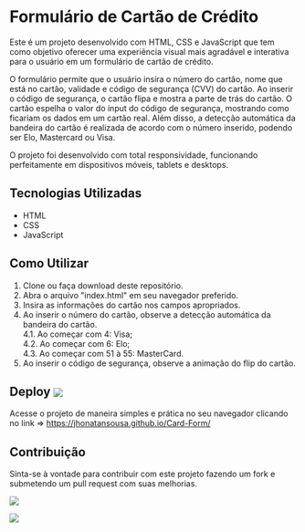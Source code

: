 # Formulário de Cartão de Crédito

Este é um projeto desenvolvido com HTML, CSS e JavaScript que tem como objetivo oferecer uma experiência visual mais agradável e interativa para o usuário em um formulário de cartão de crédito.

O formulário permite que o usuário insira o número do cartão, nome que está no cartão, validade e código de segurança (CVV) do cartão. Ao inserir o código de segurança, o cartão flipa e mostra a parte de trás do cartão. O cartão espelha o valor do input do código de segurança, mostrando como ficariam os dados em um cartão real. Além disso, a detecção automática da bandeira do cartão é realizada de acordo com o número inserido, podendo ser Elo, Mastercard ou Visa.

O projeto foi desenvolvido com total responsividade, funcionando perfeitamente em dispositivos móveis, tablets e desktops.

## Tecnologias Utilizadas

- HTML
- CSS
- JavaScript

## Como Utilizar

1. Clone ou faça download deste repositório.
2. Abra o arquivo "index.html" em seu navegador preferido.
3. Insira as informações do cartão nos campos apropriados.
4. Ao inserir o número do cartão, observe a detecção automática da bandeira do cartão.<br>
4.1. Ao começar com 4: Visa;<br> 
4.2. Ao começar com 6: Elo;<br>
4.3. Ao começar com 51 à 55: MasterCard.
5. Ao inserir o código de segurança, observe a animação do flip do cartão.

## Deploy <img align="center" src="https://img.shields.io/website-up-down-green-red/http/monip.org.svg"> 
Acesse o projeto de maneira simples e prática no seu navegador clicando no link =>
https://jhonatansousa.github.io/Card-Form/

## Contribuição

Sinta-se à vontade para contribuir com este projeto fazendo um fork e submetendo um pull request com suas melhorias.

<a target="_blank" href="https://www.linkedin.com/in/jhonatan-s-da-silva-a1a77b268/"><img src="https://img.shields.io/badge/LinkedIn-0077B5?style=for-the-badge&logo=linkedin&logoColor=white"></a>

<img src="http://ForTheBadge.com/images/badges/built-with-love.svg">
